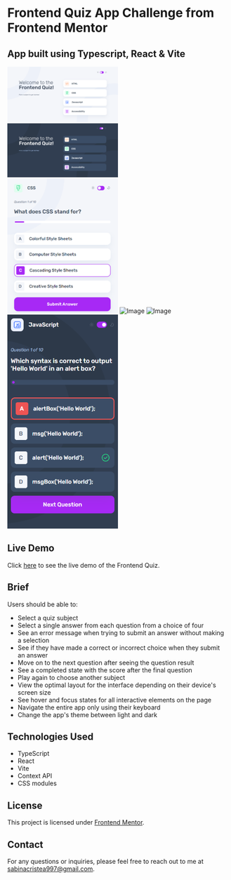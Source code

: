 # Frontend Quiz App Challenge from Frontend Mentor

## App built using Typescript, React & Vite

<img src="src/assets/images/quiz-desktop-light.png" alt="Image" width=50% height=50%>
<img src="src/assets/images/quiz-desktop-dark.png" alt="Image" width=50% height=50%>
<img src="src/assets/images/quiz-tablet-light.png" alt="Image" width=50% height=50%>
<img src="src/assets/images/quiz-tablet-dark" alt="Image" width=50% height=50%>
<img src="src/assets/images/quiz-phone-light" alt="Image" width=50% height=50%>
<img src="src/assets/images/quiz-phone-dark.png" alt="Image" width=50% height=50%>

## Live Demo
Click [here](https://frontend-quiz-sabina.netlify.app/) to see the live demo of the Frontend Quiz.

## Brief
Users should be able to:
- Select a quiz subject
- Select a single answer from each question from a choice of four
- See an error message when trying to submit an answer without making a selection
- See if they have made a correct or incorrect choice when they submit an answer
- Move on to the next question after seeing the question result
- See a completed state with the score after the final question
- Play again to choose another subject
- View the optimal layout for the interface depending on their device's screen size
- See hover and focus states for all interactive elements on the page
- Navigate the entire app only using their keyboard
- Change the app's theme between light and dark

## Technologies Used
- TypeScript
- React
- Vite
- Context API
- CSS modules

## License
This project is licensed under [Frontend Mentor](https://www.frontendmentor.io/).

## Contact
For any questions or inquiries, please feel free to reach out to me at sabinacristea997@gmail.com.
